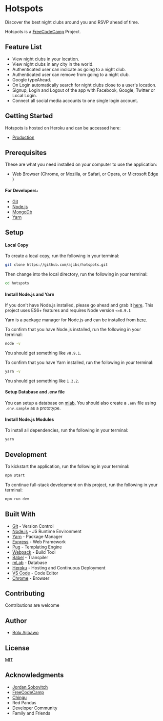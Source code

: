 # Hotspots

Discover the best night clubs around you and RSVP ahead of time.

Hotspots is a [FreeCodeCamp](https://www.freecodecamp.org/) Project.


## Feature List
* View night clubs in your location.
* View night clubs in any city in the world.
* Authenticated user can indicate as going to a night club.
* Authenticated user can remove from going to a night club.
* Google typeAhead.
* On Login automatically search for night clubs close to a user's location.
* Signup, Login and Logout of the app with Facebook, Google, Twitter or Local Login.
* Connect all social media accounts to one single login account.


## Getting Started
Hotspots is hosted on Heroku and can be accessed here:
- [Production](https://hotspots-tonight.herokuapp.com)


## Prerequisites
 These are what you need installed on your computer to use the application:

 - Web Browser (Chrome, or Mozilla, or Safari, or Opera, or Microsoft Edge )

 #### For Developers:
 - [Git](https://git-scm.com/)
 - [Node.js](https://nodejs.org/en/download/)
 - [MongoDb](https://www.mongodb.com/download-center#community)
 - [Yarn](https://yarnpkg.com/en/docs/install)


## Setup
#### Local Copy
To create a local copy, run the following in your terminal:
```bash
git clone https://github.com/ajibs/hotspots.git
```
Then change into the local directory, run the following in your terminal:
```bash
cd hotspots
```

#### Install Node.js and Yarn
If you don't have Node.js installed, please go ahead and grab it [here](https://nodejs.org/). This project uses ES6+ features and requires Node version `<=8.9.1`

Yarn is a package manager for Node.js and can be installed from [here](https://yarnpkg.com/en/docs/install).

To confirm that you have Node.js installed, run the following in your terminal:
```bash
node -v
```
You should get something like `v8.9.1`.

To confirm that you have Yarn installed, run the following in your terminal:
```bash
yarn -v
```
You should get something like `1.3.2`.

#### Setup Database and .env file
You can setup a database on [mlab](https://mlab.com/). You should also create a `.env` file using `.env.sample` as a prototype.

#### Install Node.js Modules
To install all dependencies, run the following in your terminal:
```bash
yarn
```

## Development
To kickstart the application, run the following in your terminal:
```bash
npm start
```

To continue full-stack development on this project, run the following in your terminal:
```bash
npm run dev
```


## Built With

- [Git](https://git-scm.com/) - Version Control
- [Node.js](https://nodejs.org/) - JS Runtime Environment
- [Yarn](https://yarnpkg.com) - Package Manager
- [Express](https://expressjs.com/en/starter/installing.html) - Web Framework
- [Pug](https://pugjs.org/api/getting-started.html) - Templating Engine
- [Webpack](https://webpack.js.org/) - Build Tool
- [Babel](https://babeljs.io/) - Transpiler
- [mLab](https://mlab.com/) - Database
- [Heroku](https://heroku.com) - Hosting and Continuous Deployment
- [VS Code](https://code.visualstudio.com/) - Code Editor
- [Chrome](https://www.google.com/chrome/browser/desktop/index.html) - Browser


## Contributing

Contributions are welcome


## Author

* [Bolu Ajibawo](https://github.com/ajibs)


## License

[MIT](https://github.com/ajibs/hotspots/LICENSE.md)


## Acknowledgments
* [Jordan Sobovitch](https://github.com/JordanSobovitch/nightlife-app)
* [FreeCodeCamp](https://www.freecodecamp.org/)
* [Chingu](https://chingu-cohorts.github.io/chingu-directory/)
* Red Pandas
* Developer Community
* Family and Friends
